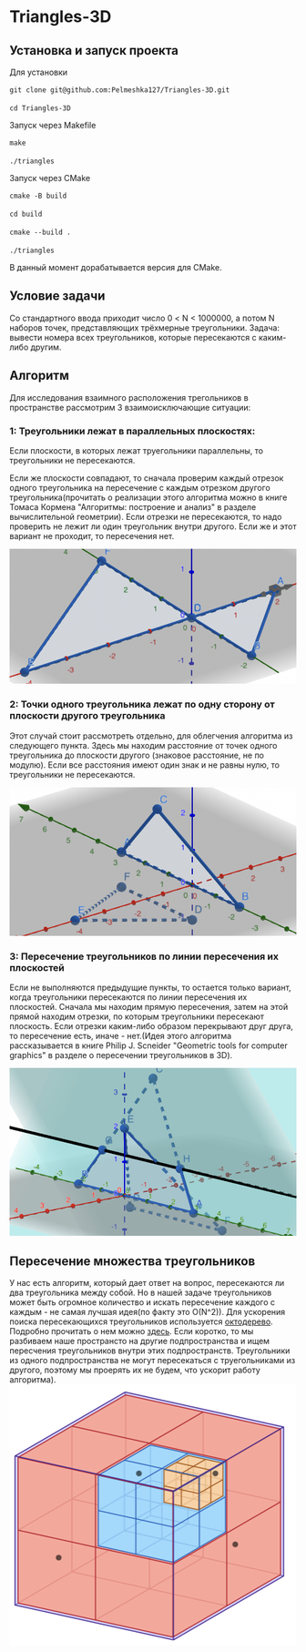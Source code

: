 # Triangles-3D


## Установка и запуск проекта
Для установки
```
git clone git@github.com:Pelmeshka127/Triangles-3D.git

cd Triangles-3D
```
Запуск через Makefile
```
make

./triangles
```
Запуск через CMake
```
cmake -B build

cd build

cmake --build .

./triangles
```

В данный момент дорабатывается версия для CMake.

## Условие задачи

Со стандартного ввода приходит число 0 < N < 1000000, а потом N наборов точек, представляющих трёхмерные треугольники. Задача: вывести номера всех треугольников, которые пересекаются с каким-либо другим.

## Алгоритм

Для исследования взаимного расположения трегольников в пространстве рассмотрим 3 взаимоисключающие ситуации:

### 1: Треугольники лежат в параллельных плоскостях:

Если плоскости, в которых лежат труегольники параллельны, то треугольники не пересекаются.

Если же плоскости совпадают, то сначала проверим каждый отрезок одного треугольника на пересечение с каждым отрезком другого треугольника(прочитать о реализации этого алгоритма можно в книге Томаса Кормена "Алгоритмы: построение и анализ" в разделе вычислительной геометрии).
Если отрезки не пересекаются, то надо проверить не лежит ли один треугольник внутри другого. Если же и этот вариант не проходит, то пересечения нет.

![image](Images/coplanar.png)

### 2: Точки одного треугольника лежат по одну сторону от плоскости другого треугольника

Этот случай стоит рассмотреть отдельно, для облегчения алгоритма из следующего пункта.
Здесь мы находим расстояние от точек одного треугольника до плоскости другого (знаковое расстояние, не по модулю). Если все расстояния имеют один знак и не равны нулю, то треугольники не пересекаются.

![image](Images/alldistanceshaveonesign.png)

### 3: Пересечение треугольников по линии пересечения их плоскостей

Если не выполняются предыдущие пункты, то остается только вариант, когда треугольники пересекаются по линии пересечения их плоскостей. Сначала мы находим прямую пересечения, затем на этой прямой находим отрезки, по которым треугольники пересекают плоскость. Если отрезки каким-либо образом перекрывают друг друга, то пересечение есть, иначе - нет.(Идея этого алгоритма рассказывается в книге Philip J. Scneider "Geometric tools for computer graphics" в разделе о пересечении треугольников в 3D).

![image](Images/segment.png)

## Пересечение множества треугольников

У нас есть алгоритм, который дает ответ на вопрос, пересекаются ли два треугольника между собой. Но в нашей задаче треугольников может быть огромное количество и искать пересечение каждого с каждым - не самая лучшая идея(по факту это O(N^2)). Для ускорения поиска пересекающихся треугольников используется [октодерево](https://ru.wikipedia.org/wiki/Октодерево). Подробно прочитать о нем можно [здесь](https://habr.com/ru/articles/334990/). Если коротко, то мы разбиваем наше пространсто на другие подпространства и ищем пересчения треугольников внутри этих подпространств. Треугольники из одного подпространства не могут пересекаться с труегольниками из другого, поэтому мы проерять их не будем, что ускорит работу алгоритма).
![image](Images/octo.png)